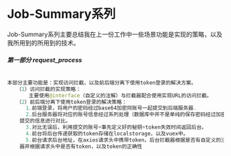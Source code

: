 # Job-Summary系列
 Job-Summary系列主要总结我在上一份工作中一些场景功能是实现的策略，以及我所用到的所用到的技术。

##### 第一部分  request_process

```java

本部分主要功能是：实现访问拦截，以及前后端分离下使用token登录的解决方案。
   （1）访问拦截的实现策略：
       主要使用@interface（自定义的注解）与拦截器配合使用实现URL的访问拦截。
   （2）前后端分离下使用token登录的解决策略：
      1.前端登录，将用户的密码经过base64加密同账号一起提交到后端服务器.
      2.后台服务器将对应的账号信息经过系列处理（数据库中并不是单纯的保存密码经过加密后的信息）同前台
    提交的信息进行对比。
      3.对比无误后，利用提交的账号+事先定义好的秘钥+token失效时间返回后台。
      4.前台将后台传递获取的token存储在localstorage，以及vuex中。
      5.前台请求后台地址，在axios请求头中携带token，后台拦截器根据是否有自定义的注解展开拦截，拦截
    器并根据请求头中是否有token，以及token的正确性
    
    
    
    
```








